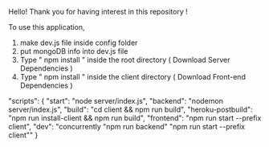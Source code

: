 Hello!
Thank you for having interest in this repository ! 

To use this application, 

1. make dev.js file inside config folder 
2. put mongoDB info into dev.js file 
3. Type  " npm install " inside the root directory  ( Download Server Dependencies ) 
4. Type " npm install " inside the client directory ( Download Front-end Dependencies )


"scripts": {
    "start": "node server/index.js",
    "backend": "nodemon server/index.js",
    "build": "cd client && npm run build",
    "heroku-postbuild": "npm run install-client && npm run build",
    "frontend": "npm run start --prefix client",
    "dev": "concurrently \"npm run backend\" \"npm run start --prefix client\""
  }



